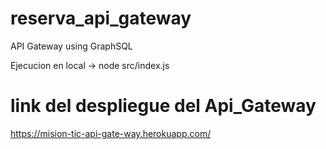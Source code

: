 # reserva_api_gateway
API Gateway using GraphSQL

Ejecucion en local -> node src/index.js
# link del despliegue del Api_Gateway
https://mision-tic-api-gate-way.herokuapp.com/
